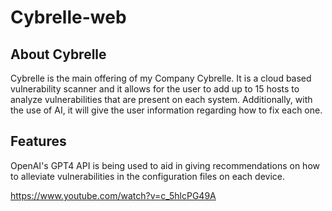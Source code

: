 # Cybrelle-web

## About Cybrelle
Cybrelle is the main offering of my Company Cybrelle. It is a cloud based vulnerability scanner and it allows for the user to add up to 15 hosts to analyze vulnerabilities that are present on each system. Additionally, with the use of AI, it will give the user information regarding how to fix each one. 
## Features
OpenAI's GPT4 API is being used to aid in giving recommendations on how to alleviate vulnerabilities in the configuration files on each device.

https://www.youtube.com/watch?v=c_5hlcPG49A


